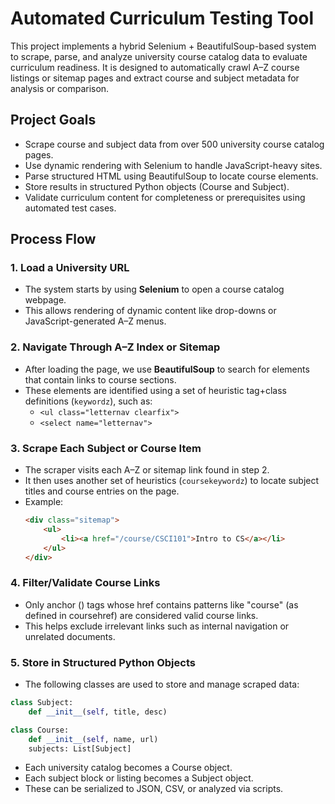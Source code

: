 # Automated Curriculum Testing Tool

This project implements a hybrid Selenium + BeautifulSoup-based system to scrape, parse, and analyze university course catalog data to evaluate curriculum readiness. It is designed to automatically crawl A–Z course listings or sitemap pages and extract course and subject metadata for analysis or comparison.

## Project Goals

- Scrape course and subject data from over 500 university course catalog pages.
- Use dynamic rendering with Selenium to handle JavaScript-heavy sites.
- Parse structured HTML using BeautifulSoup to locate course elements.
- Store results in structured Python objects (Course and Subject).
- Validate curriculum content for completeness or prerequisites using automated test cases.

## Process Flow

### 1. **Load a University URL**
- The system starts by using **Selenium** to open a course catalog webpage.
- This allows rendering of dynamic content like drop-downs or JavaScript-generated A–Z menus.

### 2. **Navigate Through A–Z Index or Sitemap**
- After loading the page, we use **BeautifulSoup** to search for elements that contain links to course sections.
- These elements are identified using a set of heuristic tag+class definitions (`keywordz`), such as:
  - `<ul class="letternav clearfix">`
  - `<select name="letternav">`

### 3. **Scrape Each Subject or Course Item**
- The scraper visits each A–Z or sitemap link found in step 2.
- It then uses another set of heuristics (`coursekeywordz`) to locate subject titles and course entries on the page.
- Example:
  ```html
  <div class="sitemap">
      <ul>
          <li><a href="/course/CSCI101">Intro to CS</a></li>
      </ul>
  </div>
  ```

### 4. **Filter/Validate Course Links**
- Only anchor (<a>) tags whose href contains patterns like "course" (as defined in coursehref) are considered valid course links.
- This helps exclude irrelevant links such as internal navigation or unrelated documents.

### 5. **Store in Structured Python Objects**
- The following classes are used to store and manage scraped data:
```python
class Subject:
    def __init__(self, title, desc)

class Course:
    def __init__(self, name, url)
    subjects: List[Subject]
```

- Each university catalog becomes a Course object.
- Each subject block or listing becomes a Subject object.
- These can be serialized to JSON, CSV, or analyzed via scripts.

